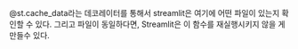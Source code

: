 
@st.cache_data라는 데코레이터를 통해서
streamlit은 여기에 어떤 파일이 있는지 확인할 수 있다.
그리고 파일이 동일하다면, Streamlit은 이 함수를 재실행시키지 않을 게 만들수 있다.
 
